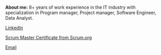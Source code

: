 **About me:**
8+ years of work experience in the IT industry with specialization in Program manager, Project manager, Software Engineer, Data Analyst.

[LinkedIn](https://www.linkedin.com/in/padmaja-senapati/)

[Scrum Master Certificate from Scrum.org](https://www.scrum.org/certificates/954754)

[Email](padmaja.senapati@gmail.com)
